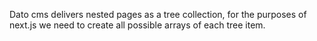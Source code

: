 Dato cms delivers nested pages as a tree collection, for the purposes of next.js we need to create all possible arrays of each tree item.
